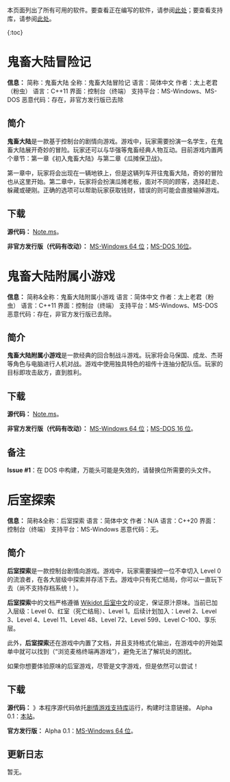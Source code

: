 本页面列出了所有可用的软件。要查看正在编写的软件，请参阅[此处](./future)；要查看支持库，请参阅[此处](/support-libs)。

{:toc}

# 鬼畜大陆冒险记

**信息：**
简称：鬼畜大陆
全称：鬼畜大陆冒险记
语言：简体中文
作者：太上老君（粉虫）
语言：C++11
界面：控制台（终端）
支持平台：MS-Windows、MS-DOS
恶意代码：存在，非官方发行版已去除

## 简介

**鬼畜大陆**是一款基于控制台的剧情向游戏。游戏中，玩家需要扮演一名学生，在鬼畜大陆展开奇妙的冒险。玩家还可以与华强等鬼畜经典人物互动。目前游戏内置两个章节：第一章《初入鬼畜大陆》与第二章《瓜摊保卫战》。

第一章中，玩家将会出现在一辆地铁上，但是这辆列车开往鬼畜大陆，奇妙的冒险也从这里开始。第二章中，玩家将会扮演瓜摊老板，面对不同的顾客，选择赶走、躲藏或硬刚。正确的选项可以帮助玩家获取钱财，错误的则可能会直接输掉游戏。

## 下载

**源代码：**
[Note.ms](https://note.ms/gcdl)。

**非官方发行版（代码有改动）：**
[MS-Windows 64 位](/downloads/gcdl-win64.exe)；[MS-DOS 16位](/downloads/gcdl-dos722-16.exe)。

# 鬼畜大陆附属小游戏

**信息：**
简称&全称：鬼畜大陆附属小游戏
语言：简体中文
作者：太上老君（粉虫）
语言：C++11
界面：控制台（终端）
支持平台：MS-Windows、MS-DOS
恶意代码：存在，非官方发行版已去除。

## 简介

**鬼畜大陆附属小游戏**是一款经典的回合制战斗游戏。玩家将会马保国、成龙、杰哥等角色与电脑进行人机对战。游戏中使用独具特色的祖传十连抽分配队伍。玩家的目标即攻击敌方，直到胜利。

## 下载

**源代码：**
[Note.ms](https://note.ms/gcdld)。

**非官方发行版（代码有改动）：**
[MS-Windows 64 位](/downloads/gcdlfs-win64.exe)；[MS-DOS 16 位](/downloads/gcdlfs-dos722-16.exe)。

## 备注

**Issue #1**：在 DOS 中构建，万能头可能是失效的，请替换位所需要的头文件。

# 后室探索

**信息：**
简称&全称：后室探索
语言：简体中文
作者：N/A
语言：C++20
界面：控制台（终端）
支持平台：MS-Windows
恶意代码：无。

## 简介

**后室探索**是一款控制台剧情向游戏。游戏中，玩家需要操控一位不幸切入 Level 0 的流浪者，在各大层级中探索并存活下去。游戏中只有死亡结局，你可以一直玩下去（尚不支持存档系统！）。

**后室探索**中的文档严格遵循 [Wikidot 后室中文](https://backrooms-wiki-cn.wikidot.com)的设定，保证原汁原味。当前已加入层级：Level 0、红室（死亡结局）、Level 1。后续计划加入：Level 2、Level 3、Level 4、Level 11、Level 48、Level 72、Level 599、Level C-100、享乐层。

此外，**后室探索**还在游戏中内置了文档，并且支持格式化输出，在游戏中的开始菜单中就可以找到（“浏览麦格终端再游戏”），避免无法了解坑处的困扰。

如果你想要体验原味的后室游戏，尽管是文字游戏，但是依然可以尝试！

## 下载

**源代码：**
》本程序源代码依托[剧情游戏支持库](/support-libs)运行，构建时注意链接。
Alpha 0.1：[本站](/downloads/bkrep-src-a0_1.zip)。

**官方发行版：**
Alpha 0.1：[MS-Windows 64 位](/downloads/bkrep-win64-a0_1.exe)。

## 更新日志

暂无。
